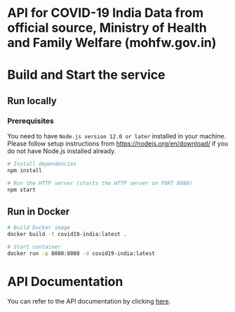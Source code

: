 # API for COVID-19 India Data from official source, Ministry of Health and Family Welfare (mohfw.gov.in)



# Build and Start the service

## Run locally

### Prerequisites
You need to have `Node.js version 12.0 or later` installed in your machine. Please follow setup instructions from https://nodejs.org/en/download/ if you do not have Node.js installed already.


``` bash
# Install dependencies
npm install

# Run the HTTP server (starts the HTTP server on PORT 8080)
npm start

```

## Run in Docker

```bash
# Build Docker image
docker build -t covid19-india:latest .
```

```bash
# Start container
docker run -p 8080:8080 -d covid19-india:latest
```


# API Documentation

You can refer to the API documentation by clicking [here](https://petstore.swagger.io/?url=https://raw.githubusercontent.com/crosslibs/covid19-india-api/master/swagger.yaml).


